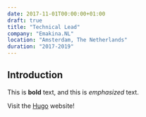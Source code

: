 ```yaml
---
date: 2017-11-01T00:00:00+01:00
draft: true
title: "Technical Lead"
company: "Emakina.NL"
location: "Amsterdam, The Netherlands"
duration: "2017-2019"
---
```

## Introduction

This is **bold** text, and this is *emphasized* text.

Visit the [Hugo](https://gohugo.io) website!
